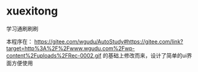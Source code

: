 # xuexitong
学习通刷刷刷

本程序在：
https://gitee.com/wgudu/AutoStudy#https://gitee.com/link?target=http%3A%2F%2Fwww.wgudu.com%2Fwp-content%2Fuploads%2FRec-0002.gif
的基础上修改而来，设计了简单的ui界面方便使用